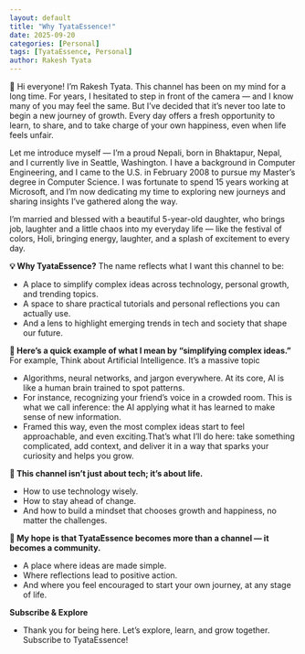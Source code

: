 ```yaml
---
layout: default
title: "Why TyataEssence!"
date: 2025-09-20
categories: [Personal]
tags: [TyataEssence, Personal]
author: Rakesh Tyata
---
```


👋 Hi everyone! I’m Rakesh Tyata. This channel has been on my mind for a long time. For years, I hesitated to step in front of the camera — and I know many of you may feel the same. But I’ve decided that it’s never too late to begin a new journey of growth. Every day offers a fresh opportunity to learn, to share, and to take charge of your own happiness, even when life feels unfair.

Let me introduce myself — I’m a proud Nepali, born in Bhaktapur, Nepal, and I currently live in Seattle, Washington. I have a background in Computer Engineering, and I came to the U.S. in February 2008 to pursue my Master’s degree in Computer Science. I was fortunate to spend 15 years working at Microsoft, and I’m now dedicating my time to exploring new journeys and sharing insights I’ve gathered along the way. 

I’m married and blessed with a beautiful 5-year-old daughter, who brings job, laughter and a little chaos into my everyday life — like the festival of colors, Holi, bringing energy, laughter, and a splash of excitement to every day.

**💡 Why TyataEssence?**
The name reflects what I want this channel to be:
- A place to simplify complex ideas across technology, personal growth, and trending topics.
- A space to share practical tutorials and personal reflections you can actually use.
- And a lens to highlight emerging trends in tech and society that shape our future.

**📝 Here’s a quick example of what I mean by “simplifying complex ideas.”**
For example, Think about Artificial Intelligence. It’s a massive topic 
- Algorithms, neural networks, and jargon everywhere. At its core, AI is like a human brain trained to spot patterns.
- For instance, recognizing your friend’s voice in a crowded room. This is what we call inference: the AI applying what it has learned to make sense of new information. 
- Framed this way, even the most complex ideas start to feel approachable, and even exciting.That’s what I’ll do here: take something complicated, add context, and deliver it in a way that sparks your curiosity and helps you grow.

**🌱 This channel isn’t just about tech; it’s about life.**
- How to use technology wisely.
- How to stay ahead of change.
- And how to build a mindset that chooses growth and happiness, no matter the challenges.

**🎯 My hope is that TyataEssence becomes more than a channel — it becomes a community.**
- A place where ideas are made simple.
- Where reflections lead to positive action.
- And where you feel encouraged to start your own journey, at any stage of life.

**Subscribe & Explore**
- Thank you for being here. Let’s explore, learn, and grow together. Subscribe to TyataEssence!
